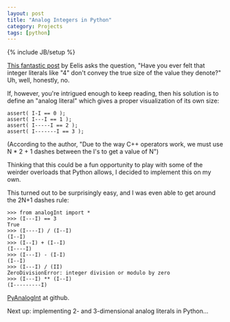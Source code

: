 ```yaml
---
layout: post
title: "Analog Integers in Python"
category: Projects
tags: [python]
---
```

{% include JB/setup %}

[This fantastic post](http://weegen.home.xs4all.nl/eelis/analogliterals.xhtml) by Eelis asks the question, "Have you ever felt that integer literals like "4" don't convey the true size of the value they denote?" Uh, well, honestly, no. 

If, however, you're intrigued enough to keep reading, then his solution is to define an "analog literal" which gives a proper visualization of its own size:

	assert( I-I == 0 );
    assert( I---I == 1 );
    assert( I-----I == 2 );
    assert( I-------I == 3 );

(According to the author, "Due to the way C++ operators work, we must use N * 2 + 1 dashes between the I's to get a value of N")

Thinking that this could be a fun opportunity to play with some of the
weirder overloads that Python allows, I decided to implement this on my
own.

This turned out to be surprisingly easy, and I was even able to get
around the 2N+1 dashes rule:

	>>> from analogInt import *
	>>> (I---I) == 3
	True
	>>> (I----I) / (I--I)
	(I--I)
	>>> (I--I) + (I--I)
	(I----I)
	>>> (I---I) - (I-I)
	(I--I)
	>>> (I---I) / (II)
	ZeroDivisionError: integer division or modulo by zero
	>>> (I---I) ** (I--I)
	(I---------I)

[PyAnalogInt](https://github.com/rdeits/PyAnalogInt) at github. 

Next up: implementing 2- and 3-dimensional analog literals in Python...
